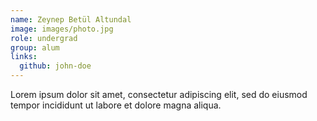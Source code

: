 ```yaml
---
name: Zeynep Betül Altundal
image: images/photo.jpg
role: undergrad
group: alum
links:
  github: john-doe
---
```


Lorem ipsum dolor sit amet, consectetur adipiscing elit, sed do eiusmod tempor incididunt ut labore et dolore magna aliqua.
